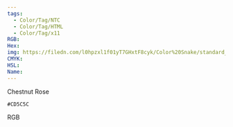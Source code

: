 ```yaml
---
tags:
  - Color/Tag/NTC
  - Color/Tag/HTML
  - Color/Tag/x11
RGB: 
Hex: 
img: https://filedn.com/l0hpzxl1f01yT7GHxtF8cyk/Color%20Snake/standard_csv_to_svg/CD5C5C.svg
CMYK: 
HSL: 
Name:
---
```

Chestnut Rose
```palette
#CD5C5C
```
RGB
